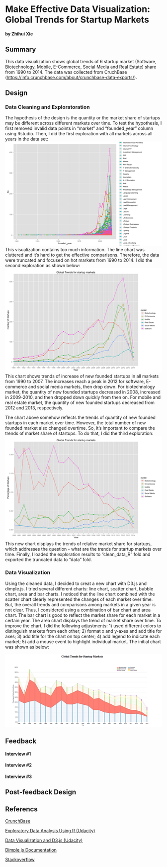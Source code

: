 # Make Effective Data Visualization: Global Trends for Startup Markets
#### by Zhihui Xie
## Summary
This data visualization shows global trends of 6 startup market (Software, Biotechnology, Mobile, E-Commerce, Social Media and Real Estate) share from 1990 to 2014.  The data was collected from CruchBase (https://info.crunchbase.com/about/crunchbase-data-exports/).
## Design
### Data Cleaning and Exploratoration
The hypothesis of the design is the quantity or the market share of startups may be different across different markets over time. To test the hypothesis, I first removed invalid data points in “market” and “founded_year” column using Rstudio. Then, I did the first exploration with all markets across all years in the data set:
![alt tag](images/r1.png) 
This visualization contains too much information. The line chart was cluttered and it’s hard to get the effective comparisons. Therefore, the data were truncated and focused on hot markets from 1990 to 2014. I did the second exploration as shown below:
![alt tag](images/r2.png) 
This chart shows trends of increase of new founded startups in all markets from 1990 to 2007. The increases reach a peak in 2012 for software, E-commerce and social media markets, then drop down. For biotechnology market, the quantity of new founded startups decreased in 2008, increased in 2009-2010, and then dropped down quickly from then on. For mobile and real estate market, the quantity of new founded startups decreased from 2012 and 2013, respectively.

The chart above somehow reflects the trends of quantity of new founded startups in each market over time. However, the total number of new founded market also changed overtime. So, it’s important to compare the trends of market share of startups. To do that, I did the third exploration: 
![alt tag](images/r3.png) 
This new chart displays the trends of relative market share for startups, which addresses the question - what are the trends for startup markets over time. 
Finally, I loaded the exploration results to “clean_data_R” fold and exported the truncated data to “data” fold.
### Data Visualization 
Using the cleaned data, I decided to creat a new chart with D3.js and dimple.js. I tried several different charts: line chart, scatter chart, bubble chart, area and bar charts. I noticed that the line chart combined with the scatter chart clearly represented the changes of each market over time. But, the overall trends and comparisons among markets in a given year is not clear. Thus, I considered using a combination of bar chart and area chart. The bar chart is good to reflect the market share for each market in a certain year. The area chart displays the trend of market share over time. To improve the chart, I did the following adjustments: 1) used different colors to distinguish markets from each other; 2) format x and y-axes and add title for axes; 3) add title for the chart on top center; 4) add legend to indicate each market; 5) add a mouse event to highlight individual market. The initial chart was shown as below:

![alt tag](images/d3.png) 
## Feedback
#### Interview #1

#### Interview #2

#### Interview #3

## Post-feedback Design

## Referencs
[CrunchBase](https://www.crunchbase.com/)

[Exploratory Data Analysis Using R (Udacity)](https://www.udacity.com/course/ud651)

[Data Visualization and D3.js (Udacity)](https://www.udacity.com/course/ud507)

[Dimple.js Documentation](dimplejs.org/)

[Stackoverflow](stackoverflow.com/)
